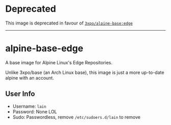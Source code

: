 # Deprecated

This image is deprecated in favour of [`3xpo/alpine-base:edge`](https://hub.docker.com/repository/docker/3xpo/alpine-base/tags?page=&page_size=&ordering=&name=edge)

---

# alpine-base-edge

A base image for Alpine Linux's Edge Repositories.

Unlike 3xpo/base (an Arch Linux base), this image is just a more up-to-date alpine with an account.

## User Info

- Username: `lain`
- Password: None LOL
- Sudo: Passwordless, remove `/etc/sudoers.d/lain` to remove
